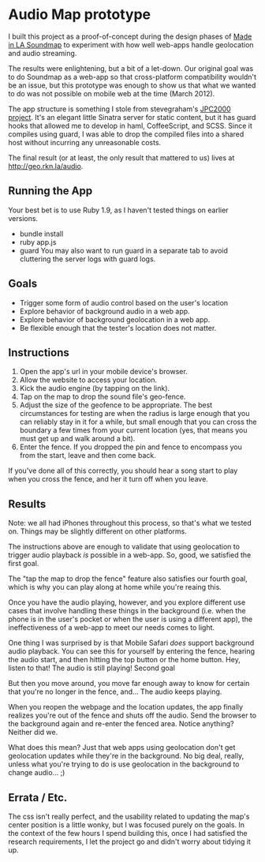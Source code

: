 Audio Map prototype
===================

I built this project as a proof-of-concept during the design phases of [Made in LA Soundmap](http://itunes.apple.com/us/app/made-in-la-soundmap/id525895329) to experiment with how well web-apps handle geolocation and audio streaming.

The results were enlightening, but a bit of a let-down.  Our original goal was to do Soundmap as a web-app so that cross-platform compatibility wouldn't be an issue, but this prototype was enough to show us that what we wanted to do was not possible on mobile web at the time (March 2012).

The app structure is something I stole from stevegraham's [JPC2000](http://jpc.heroku.com/) [project](https://github.com/stevegraham/JPC2000).  It's an elegant little Sinatra server for static content, but it has guard hooks that allowed me to develop in haml, CoffeeScript, and SCSS.  Since it compiles using guard, I was able to drop the compiled files into a shared host without incurring any unreasonable costs.


The final result (or at least, the only result that mattered to us) lives at http://geo.rkn.la/audio.

Running the App
---------------
Your best bet is to use Ruby 1.9, as I haven't tested things on earlier versions.
 * bundle install
 * ruby app.js
 * guard
You may also want to run guard in a separate tab to avoid cluttering the server logs with guard logs.


Goals
-----
 * Trigger some form of audio control based on the user's location
 * Explore behavior of background audio in a web app.
 * Explore behavior of background geolocation in a web app.
 * Be flexible enough that the tester's location does not matter.

Instructions
------------
 1. Open the app's url in your mobile device's browser.
 2. Allow the website to access your location.
 3. Kick the audio engine (by tapping on the link).
 4. Tap on the map to drop the sound file's geo-fence.  
 5. Adjust the size of the geofence to be appropriate.  The best circumstances for testing are when the radius is large enough that you can reliably stay in it for a while, but small enough that you can cross the boundary a few times from your current location (yes, that means you must get up and walk around a bit).
 6. Enter the fence.  If you dropped the pin and fence to encompass you from the start, leave and then come back.

If you've done all of this correctly, you should hear a song start to play when you cross the fence, and her it turn off when you leave.


Results
-------

Note: we all had iPhones throughout this process, so that's what we tested on.  Things may be slightly different on other platforms.

The instructions above are enough to validate that using geolocation to trigger audio playback *is* possible in a web-app.  So, good, we satisfied the first goal.

The "tap the map to drop the fence" feature also satisfies our fourth goal, which is why you can play along at home while you're reaing this.

Once you have the audio playing, however, and you explore different use cases that involve handling these things in the background (i.e. when the phone is in the user's pocket or when the user is using a different app), the ineffectiveness of a web-app to meet our needs comes to light.

One thing I was surprised by is that Mobile Safari *does* support background audio playback.  You can see this for yourself by entering the fence, hearing the audio start, and then hitting the top button or the home button.  Hey, listen to that!  The audio is still playing!  Second goal 

But then you move around, you move far enough away to know for certain that you're no longer in the fence, and...  The audio keeps playing.

When you reopen the webpage and the location updates, the app finally realizes you're out of the fence and shuts off the audio.  Send the browser to the background again and re-enter the fenced area.  Notice anything?  Neither did we.  

What does this mean?  Just that web apps using geolocation don't get geolocation updates while they're in the background.  No big deal, really, unless what you're trying to do is use geolocation in the background to change audio... ;)


Errata / Etc.
-------------

The css isn't really perfect, and the usability related to updating the map's center position is a little wonky, but I was focused purely on the goals.  In the context of the few hours I spend building this, once I had satisfied the research requirements, I let the project go and didn't worry about tidying it up.



